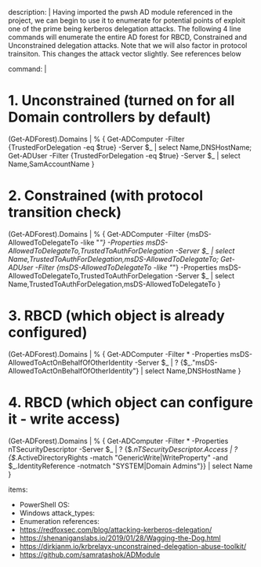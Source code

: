 description: |
  Having imported the pwsh AD module referenced in the project, we can begin to use it to enumerate for potential points of exploit
  one of the prime being kerberos delegation attacks. The following 4 line commands will enumerate the entire AD forest for RBCD, Constrained and Unconstrained delegation attacks.
  Note that we will also factor in protocol trainsiton. This changes the attack vector slightly. See references below

command: |
  # 1. Unconstrained (turned on for all Domain controllers by default)
  (Get-ADForest).Domains | % { Get-ADComputer -Filter {TrustedForDelegation -eq $true} -Server $_ | select Name,DNSHostName; Get-ADUser -Filter {TrustedForDelegation -eq $true} -Server $_ | select Name,SamAccountName }


  # 2. Constrained (with protocol transition check)
  (Get-ADForest).Domains | % { Get-ADComputer -Filter {msDS-AllowedToDelegateTo -like "*"} -Properties msDS-AllowedToDelegateTo,TrustedToAuthForDelegation -Server $_ | select Name,TrustedToAuthForDelegation,msDS-AllowedToDelegateTo; Get-ADUser -Filter {msDS-AllowedToDelegateTo -like "*"} -Properties msDS-AllowedToDelegateTo,TrustedToAuthForDelegation -Server $_ | select Name,TrustedToAuthForDelegation,msDS-AllowedToDelegateTo }
  
  # 3. RBCD (which object is already configured)
  (Get-ADForest).Domains | % { Get-ADComputer -Filter * -Properties msDS-AllowedToActOnBehalfOfOtherIdentity -Server $_ | ? {$_."msDS-AllowedToActOnBehalfOfOtherIdentity"} | select Name,DNSHostName }

  # 4. RBCD (which object can configure it - write access)
  (Get-ADForest).Domains | % { Get-ADComputer -Filter * -Properties nTSecurityDescriptor -Server $_ | ? {$_.nTSecurityDescriptor.Access | ? {$_.ActiveDirectoryRights -match "GenericWrite|WriteProperty" -and $_.IdentityReference -notmatch "SYSTEM|Domain Admins"}} | select Name }

items:
  - PowerShell
OS:
  - Windows
attack_types:
  - Enumeration
references:
  - https://redfoxsec.com/blog/attacking-kerberos-delegation/
  - https://shenaniganslabs.io/2019/01/28/Wagging-the-Dog.html
  - https://dirkjanm.io/krbrelayx-unconstrained-delegation-abuse-toolkit/
  - https://github.com/samratashok/ADModule